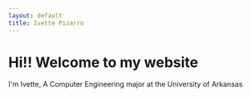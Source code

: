 ```yaml
---
layout: default
title: Ivette Pizarro
---
```


# Hi!! Welcome to my website
I'm Ivette, A Computer Engineering major at the University of Arkansas
